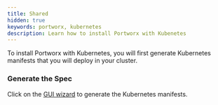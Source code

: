 ```yaml
---
title: Shared
hidden: true
keywords: portworx, kubernetes
description: Learn how to install Portworx with Kubenetes
---
```


To install Portworx with Kubernetes, you will first generate Kubernetes manifests that you will deploy in your cluster.

### Generate the Spec

Click on the [GUI wizard](https://install.portworx.com) to generate the Kubernetes manifests.